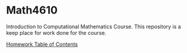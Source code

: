 # Math4610

Introduction to Computational Mathematics Course. This repository is a keep place for work done for the course.

[Homework Table of Contents](https://github.com/clarissalabrum/math4610/blob/master/homework/hw_toc/homeworkTableContents.md)
